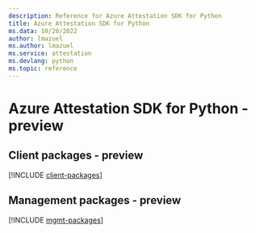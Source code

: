 ```yaml
---
description: Reference for Azure Attestation SDK for Python
title: Azure Attestation SDK for Python
ms.data: 10/20/2022
author: lmazuel
ms.author: lmazuel
ms.service: attestation
ms.devlang: python
ms.topic: reference
---
```

# Azure Attestation SDK for Python - preview

## Client packages - preview
[!INCLUDE [client-packages](attestation-client-index.md)]
## Management packages - preview
[!INCLUDE [mgmt-packages](attestation-mgmt-index.md)]
